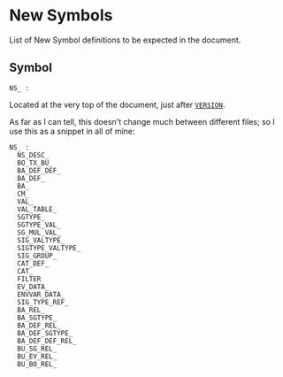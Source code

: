 # New Symbols

List of New Symbol definitions to be expected in the document.

## Symbol

    NS_ :

Located at the very top of the document, just after [`VERSION`](./Version.md).

As far as I can tell, this doesn't change much between different files; so I use this as a snippet in all of mine:

    NS_ :
      NS_DESC_
      BO_TX_BU_
      BA_DEF_DEF_
      BA_DEF_
      BA_
      CM_
      VAL_
      VAL_TABLE_
      SGTYPE_
      SGTYPE_VAL_
      SG_MUL_VAL_
      SIG_VALTYPE_
      SIGTYPE_VALTYPE_
      SIG_GROUP_
      CAT_DEF_
      CAT_
      FILTER
      EV_DATA_
      ENVVAR_DATA_
      SIG_TYPE_REF_
      BA_REL_
      BA_SGTYPE_
      BA_DEF_REL_
      BA_DEF_SGTYPE_
      BA_DEF_DEF_REL_
      BU_SG_REL_
      BU_EV_REL_
      BU_BO_REL_
